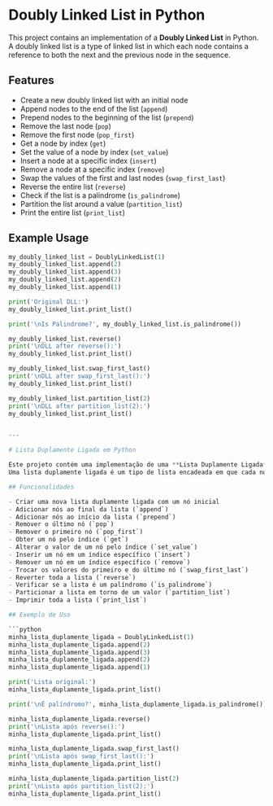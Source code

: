 # Doubly Linked List in Python

This project contains an implementation of a **Doubly Linked List** in Python.  
A doubly linked list is a type of linked list in which each node contains a reference to both the next and the previous node in the sequence.

## Features

- Create a new doubly linked list with an initial node
- Append nodes to the end of the list (`append`)
- Prepend nodes to the beginning of the list (`prepend`)
- Remove the last node (`pop`)
- Remove the first node (`pop_first`)
- Get a node by index (`get`)
- Set the value of a node by index (`set_value`)
- Insert a node at a specific index (`insert`)
- Remove a node at a specific index (`remove`)
- Swap the values of the first and last nodes (`swap_first_last`)
- Reverse the entire list (`reverse`)
- Check if the list is a palindrome (`is_palindrome`)
- Partition the list around a value (`partition_list`)
- Print the entire list (`print_list`)

## Example Usage

```python
my_doubly_linked_list = DoublyLinkedList(1)
my_doubly_linked_list.append(2)
my_doubly_linked_list.append(3)
my_doubly_linked_list.append(2)
my_doubly_linked_list.append(1)

print('Original DLL:')
my_doubly_linked_list.print_list()

print('\nIs Palindrome?', my_doubly_linked_list.is_palindrome())

my_doubly_linked_list.reverse()
print('\nDLL after reverse():')
my_doubly_linked_list.print_list()

my_doubly_linked_list.swap_first_last()
print('\nDLL after swap_first_last():')
my_doubly_linked_list.print_list()

my_doubly_linked_list.partition_list(2)
print('\nDLL after partition_list(2):')
my_doubly_linked_list.print_list()


---

# Lista Duplamente Ligada em Python

Este projeto contém uma implementação de uma **Lista Duplamente Ligada** em Python.  
Uma lista duplamente ligada é um tipo de lista encadeada em que cada nó contém uma referência tanto para o próximo quanto para o nó anterior na sequência.

## Funcionalidades

- Criar uma nova lista duplamente ligada com um nó inicial
- Adicionar nós ao final da lista (`append`)
- Adicionar nós ao início da lista (`prepend`)
- Remover o último nó (`pop`)
- Remover o primeiro nó (`pop_first`)
- Obter um nó pelo índice (`get`)
- Alterar o valor de um nó pelo índice (`set_value`)
- Inserir um nó em um índice específico (`insert`)
- Remover um nó em um índice específico (`remove`)
- Trocar os valores do primeiro e do último nó (`swap_first_last`)
- Reverter toda a lista (`reverse`)
- Verificar se a lista é um palíndromo (`is_palindrome`)
- Particionar a lista em torno de um valor (`partition_list`)
- Imprimir toda a lista (`print_list`)

## Exemplo de Uso

```python
minha_lista_duplamente_ligada = DoublyLinkedList(1)
minha_lista_duplamente_ligada.append(2)
minha_lista_duplamente_ligada.append(3)
minha_lista_duplamente_ligada.append(2)
minha_lista_duplamente_ligada.append(1)

print('Lista original:')
minha_lista_duplamente_ligada.print_list()

print('\nÉ palíndromo?', minha_lista_duplamente_ligada.is_palindrome())

minha_lista_duplamente_ligada.reverse()
print('\nLista após reverse():')
minha_lista_duplamente_ligada.print_list()

minha_lista_duplamente_ligada.swap_first_last()
print('\nLista após swap_first_last():')
minha_lista_duplamente_ligada.print_list()

minha_lista_duplamente_ligada.partition_list(2)
print('\nLista após partition_list(2):')
minha_lista_duplamente_ligada.print_list()